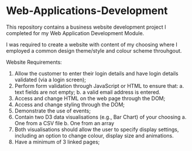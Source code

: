 # Web-Applications-Development

This repository contains a business website development project I completed for my Web Application Development Module. 

I was required to create a website with content of my choosing where I employed a common design theme/style and colour scheme throuhgout. 

Website Requirements:
1. Allow the customer to enter their login details and have login details validated (via a login screen);
2. Perform form validation through JavaScript or HTML to ensure that:
a. text fields are not empty;
b. a valid email address is entered.
3. Access and change HTML on the web page through the DOM;
4. Access and change styling through the DOM;
5. Demonstrate the use of events;
6. Contain two D3 data visualisations (e.g., Bar Chart) of your choosing
a. One from a CSV file
b. One from an array
7. Both visualisations should allow the user to specify display settings, including an option to change
colour, display size and animations.
8. Have a minimum of 3 linked pages;